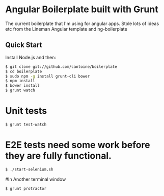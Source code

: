 # Angular Boilerplate built with Grunt

The current boilerplate that I'm using for angular apps. Stole lots of ideas etc from the Lineman Angular template and ng-boilerplate

## Quick Start

Install Node.js and then:

```sh
$ git clone git://github.com/cantoine/boilerplate
$ cd boilerplate
$ sudo npm -g install grunt-cli bower
$ npm install
$ bower install
$ grunt watch
```
# Unit tests
```sh
$ grunt test-watch
```

# E2E tests need some work before they are fully functional.
```sh
$ ./start-selenium.sh
```

#In Another terminal window
```sh
$ grunt protractor
```